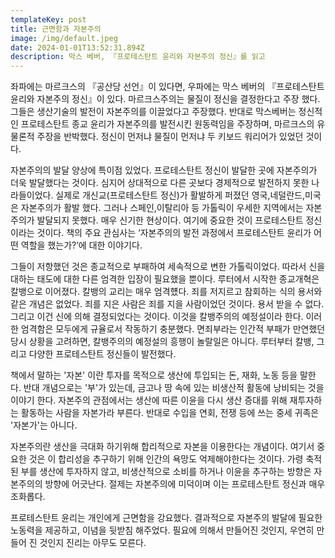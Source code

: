 ```yaml
---
templateKey: post
title: 근면함과 자본주의
image: /img/default.jpeg
date: 2024-01-01T13:52:31.894Z
description: 막스 베버, 『프로테스탄트 윤리와 자본주의 정신』를 읽고
---
```

좌파에는 마르크스의 『공산당 선언』이 있다면, 우파에는 막스 베버의 『프로테스탄트 윤리와 자본주의 정신』이 있다. 마르크스주의는 물질이 정신을 결정한다고 주장 했다. 그들은 생산기술의 발전이 자본주의를 이끌었다고 주장했다. 반대로 막스베버는 정신적인 프로테스탄트 종교 윤리가 자본주의를 발전시킨 원동력임을 주장하며, 마르크스의 유물론적 주장을 반박했다. 정신이 먼저냐 물질이 먼저냐 두 키보드 워리어가 있었던 것이다.

자본주의의 발달 양상에 특이점 있었다. 프로테스탄트 정신이 발달한 곳에 자본주의가 더욱 발달했다는 것이다. 심지어 상대적으로 다른 곳보다 경제적으로 발전하지 못한 나라들이었다. 실제로 개신교(프로테스탄트 정신)가 활발하게 퍼졌던 영국,네덜란드,미국은 자본주의가 활발 했다. 그러나 스페인,이탈리아 등 가톨릭이 우세한 지역에서는 자본주의가 발달되지 못했다. 매우 신기한 현상이다. 여기에 중요한 것이 프로테스탄트 정신이라는 것이다. 책의 주요 관심사는  ‘자본주의의 발전 과정에서 프로테스탄트 윤리가 어떤 역할을 했는가?’에 대한 이야기다. 

그들이 저항했던 것은 종교적으로 부패하여 세속적으로 변한 가톨릭이었다. 따라서 신을 대하는 태도에 대한 다른 엄격한 입장이 필요했을 뿐이다. 루터에서 시작한 종교개혁은 칼뱅으로 이어졌다. 칼뱅의 교리는 매우 엄격헀다. 죄를 저지르고 참회하는 식의 용서와 같은 개념은 없었다. 죄를 지은 사람은 죄를 지을 사람이었던 것이다. 용서 받을 수 없다. 그리고 이건 신에 의해 결정되었다는 것이다. 이것을 칼뱅주의의 예정설이라 한다. 이러한 엄격함은 모두에게 규율로서 작동하기 충분했다. 면죄부라는 인간적 부패가 만연했던 당시 상황을 고려하면, 칼뱅주의의 예정설의 흥행이 놀랄일은 아니다. 루터부터 칼뱅, 그리고 다양한 프로테스탄트 정신들이 발전했다. 

책에서 말하는 '자본' 이란 투자를 목적으로 생산에 투입되는 돈, 재화, 노동 등을 말한다. 반대 개념으로는 '부'가 있는데, 금고나 땅 속에 있는 비생산적 활동에 낭비되는 것을 이야기 한다. 자본주의 관점에서는 생산에 따른 이윤을 다시 생산 증대를 위해 재투자하는 활동하는 사람을 자본가라 부른다. 반대로 수입을 연회, 전쟁 등에 쓰는 중세 귀족은 '자본가'는 아니다. 

자본주의란 생산을 극대화 하기위해 합리적으로 자본을 이용한다는 개념이다. 여기서 중요한 것은 이 합리성을 추구하기 위해 인간의 욕망도 억제해야한다는 것이다. 가령 축적된 부를 생산에 투자하지 않고, 비생산적으로 소비를 하거나 이윤을 추구하는 방향은 자본주의의 방향에 어긋난다. 절제는 자본주의에 미덕이며 이는 프로테스탄트 정신과 매우 조화롭다.

프로테스탄트 윤리는 개인에게 근면함을 강요했다. 결과적으로 자본주의 발달에 필요한 노동력을 제공하고, 이념을 뒷받침 해주었다. 필요에 의해서 만들어진 것인지, 우연히 만들어 진 것인지 진리는 아무도 모른다.
